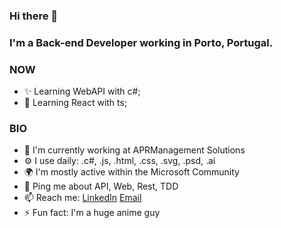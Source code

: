 ### Hi there 👋

### I'm a Back-end Developer working in Porto, Portugal.

### NOW

- ✨ Learning WebAPI with c#;
- 🌟 Learning React with ts;

### BIO

- 🏢 I'm currently working at APRManagement Solutions
- ⚙️ I use daily: .c#, .js, .html, .css, .svg, .psd, .ai
- 🌍 I'm mostly active within the Microsoft Community
- 💬 Ping me about API, Web, Rest, TDD
- 📫 Reach me: [LinkedIn](www.linkedin.com/in/gon%C3%A7alomendes/) [Email](mailto:goncalo.mendes.dev@gmail.com)
- ⚡️ Fun fact: I'm a huge anime guy
